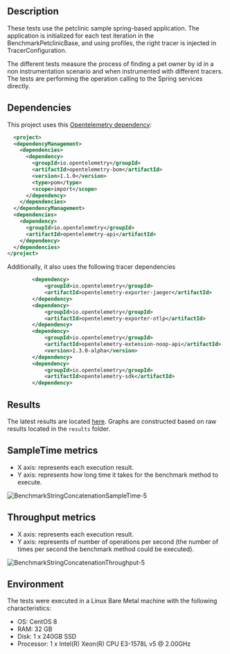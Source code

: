 
## Description

These tests use the petclinic sample spring-based application. The application is initialized for each test iteration in the BenchmarkPetclinicBase, and using profiles, the right tracer is injected in TracerConfiguration.

The different tests measure the process of finding a pet owner by id in a non instrumentation scenario and when instrumented with different tracers. The tests are performing the operation calling to the Spring services directly. 

## Dependencies

This project uses this [Opentelemetry dependency](https://github.com/open-telemetry/opentelemetry-java):

```xml
  <project>
  <dependencyManagement>
    <dependencies>
      <dependency>
        <groupId>io.opentelemetry</groupId>
        <artifactId>opentelemetry-bom</artifactId>
        <version>1.1.0</version>
        <type>pom</type>
        <scope>import</scope>
      </dependency>
    </dependencies>
  </dependencyManagement>
  <dependencies>
    <dependency>
      <groupId>io.opentelemetry</groupId>
      <artifactId>opentelemetry-api</artifactId>
    </dependency>
  </dependencies>
</project>

```

Additionally, it also uses the following tracer dependencies

```xml
        <dependency>
            <groupId>io.opentelemetry</groupId>
            <artifactId>opentelemetry-exporter-jaeger</artifactId>
        </dependency>
        <dependency>
            <groupId>io.opentelemetry</groupId>
            <artifactId>opentelemetry-exporter-otlp</artifactId>
        </dependency>
        <dependency>
            <groupId>io.opentelemetry</groupId>
            <artifactId>opentelemetry-extension-noop-api</artifactId> 
            <version>1.3.0-alpha</version>   
        </dependency>
        <dependency>
            <groupId>io.opentelemetry</groupId>
            <artifactId>opentelemetry-sdk</artifactId>
        </dependency>
```

## Results

The latest results are located [here]().
Graphs are constructed based on raw results located in the ``results`` folder.

## SampleTime metrics

- X axis: represents each execution result.
- Y axis: represents how long time it takes for the benchmark method to execute.

![BenchmarkStringConcatenationSampleTime-5](results-imgs/)


## Throughput metrics

- X axis: represents each execution result.
- Y axis: represents of number of operations per second  (the number of times per second the benchmark method could be executed).

![BenchmarkStringConcatenationThroughput-5](results-imgs/)

## Environment
The tests were executed in a Linux Bare Metal machine with the following characteristics: 

- OS: CentOS 8
- RAM: 32 GB
- Disk: 1 x 240GB SSD
- Processor: 1 x Intel(R) Xeon(R) CPU E3-1578L v5 @ 2.00GHz

